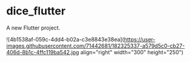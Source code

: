 # dice_flutter

A new Flutter project.

![4b1538af-059c-4dd4-b02a-c3e8843e38ea](https://user-images.githubusercontent.com/71442681/182325337-a579d5c0-cb27-406d-8b1c-4ffc119ba542.jpg align="right" width="300" height="250")


